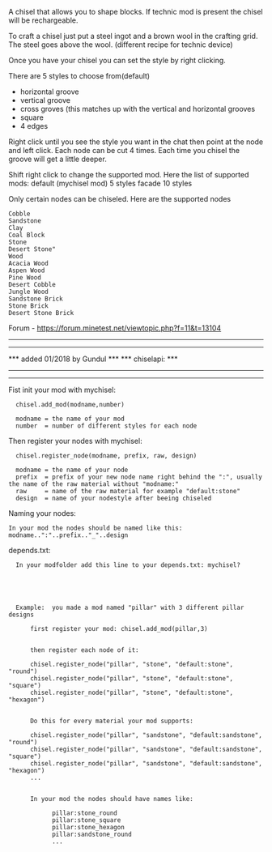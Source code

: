 A chisel that allows you to shape blocks. 
If technic mod is present the chisel will be rechargeable.

To craft a chisel just put a steel ingot and a brown wool in the crafting grid. The steel goes above the wool.
(different recipe for technic device)

Once you have your chisel you can set the style by right clicking. 

There are 5 styles to choose from(default)
- horizontal groove
- vertical groove
- cross groves (this matches up with the vertical and horizontal grooves
- square
- 4 edges

Right click until you see the style you want in the chat then point at the node and left click.
Each node can be cut 4 times. Each time you chisel the groove will get a little deeper.

Shift right click to change the supported mod. Here the list of supported mods:
default (mychisel mod) 	5 styles
facade			10 styles

Only certain nodes can be chiseled. Here are the supported nodes


	Cobble
	Sandstone
	Clay
	Coal Block
	Stone
	Desert Stone"
	Wood
	Acacia Wood
	Aspen Wood
	Pine Wood
	Desert Cobble
	Jungle Wood
	Sandstone Brick
	Stone Brick
	Desert Stone Brick

Forum - https://forum.minetest.net/viewtopic.php?f=11&t=13104



*************************************************************************
*************************************************************************
*** added 01/2018 by Gundul                                           ***
*** chiselapi:                                                        ***
*************************************************************************
*************************************************************************

Fist init your mod with mychisel:
  
	  chisel.add_mod(modname,number)
	  
	  modname = the name of your mod
	  number  = number of different styles for each node
	  
	  
  Then register your nodes with mychisel:
  
	  chisel.register_node(modname, prefix, raw, design)
	  
	  modname = the name of your node
	  prefix  = prefix of your new node name right behind the ":", usually the name of the raw material without "modname:"
	  raw     = name of the raw material for example "default:stone"
	  design  = name of your nodestyle after beeing chiseled
	  

  Naming your nodes:
  
	In your mod the nodes should be named like this: modname..":"..prefix.."_"..design
	
	
	
  depends.txt:
  
      In your modfolder add this line to your depends.txt: mychisel?
      
      
	
	  
	  
	  Example:  you made a mod named "pillar" with 3 different pillar designs
	  
		  first register your mod: chisel.add_mod(pillar,3)
		  
		  
		  then register each node of it:

		  chisel.register_node("pillar", "stone", "default:stone", "round")
		  chisel.register_node("pillar", "stone", "default:stone", "square")
		  chisel.register_node("pillar", "stone", "default:stone", "hexagon")
		  
		  
		  Do this for every material your mod supports:
		  
		  chisel.register_node("pillar", "sandstone", "default:sandstone", "round")
		  chisel.register_node("pillar", "sandstone", "default:sandstone", "square")
		  chisel.register_node("pillar", "sandstone", "default:sandstone", "hexagon")
		  ...
		  
		  
		  In your mod the nodes should have names like:
		  
				pillar:stone_round
				pillar:stone_square
				pillar:stone_hexagon
				pillar:sandstone_round
				...
				
				
				